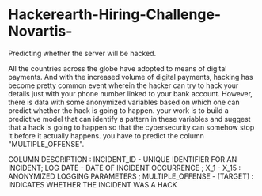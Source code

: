 # Hackerearth-Hiring-Challenge-Novartis-

Predicting whether the server will be hacked.

All the countries across the globe have adopted to means of digital payments. And with the increased volume of digital payments, hacking has become pretty common event wherein the hacker can try to hack your details just with your phone number linked to your bank account. However, there is data with some anonymized variables based on which one can predict whether the hack is going to happen. your work is to build a predictive model that can identify a pattern in these variables and suggest that a hack is going to happen so that the cybersecurity can somehow stop it before it actually happens. you have to predict the column "MULTIPLE_OFFENSE".


COLUMN DESCRIPTION :
INCIDENT_ID - UNIQUE IDENTIFIER FOR AN INCIDENT; 
LOG DATE - DATE OF INCIDENT OCCURRENCE ;
X_1 - X_15 : ANONYMIZED LOGGING PARAMETERS ;
MULTIPLE_OFFENSE - [TARGET] : INDICATES WHETHER THE INCIDENT WAS A HACK
